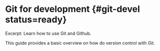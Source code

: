 # Git for development  {#git-devel status=ready}

Excerpt: Learn how to use Git and Github.

This guide provides a basic overview on how do version control with Git.


<minitoc/>
